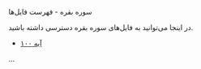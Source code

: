 سوره بقره - فهرست فایل‌ها

در اینجا می‌توانید به فایل‌های سوره بقره دسترسی داشته باشید.

- [آیه ۱۰۰](https://github.com/Bayangar/Bayan/blob/main/BAYAN/2000-AL-BAGHARE/100.md)

...
